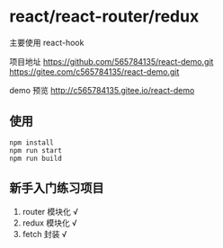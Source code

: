 # react/react-router/redux
主要使用 react-hook

项目地址 
https://github.com/565784135/react-demo.git
https://gitee.com/c565784135/react-demo.git

demo 预览
http://c565784135.gitee.io/react-demo


## 使用
    npm install
    npm run start
    npm run build

## 新手入门练习项目
1. router 模块化   √
1. redux 模块化    √
1. fetch 封装      √
